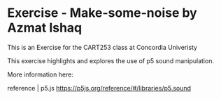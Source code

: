 # Exercise - Make-some-noise by Azmat Ishaq


This is an Exercise for the CART253 class at Concordia Univeristy

This exercise highlights and explores the use of p5 sound manipulation.

More information here:

reference | p5.js
https://p5js.org/reference/#/libraries/p5.sound
